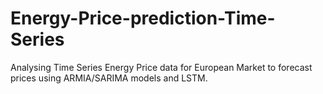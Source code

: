 # Energy-Price-prediction-Time-Series

Analysing Time Series Energy Price data for European Market to forecast prices using ARMIA/SARIMA models and LSTM.
